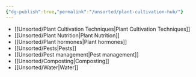```yaml
---
{"dg-publish":true,"permalink":"/unsorted/plant-cultivation-hub/"}
---
```



- [[Unsorted/Plant Cultivation Techniques\|Plant Cultivation Techniques]]
- [[Unsorted/Plant Nutrition\|Plant Nutrition]]
- [[Unsorted/Plant hormones\|Plant hormones]]
- [[Unsorted/Pests\|Pests]]
- [[Unsorted/Pest management\|Pest management]]
- [[Unsorted/Composting\|Composting]]
- [[Unsorted/Water\|Water]]